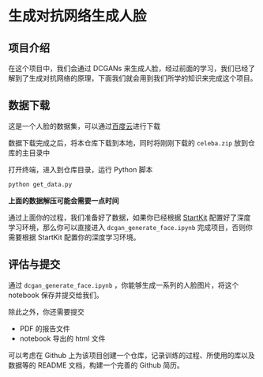 # 生成对抗网络生成人脸



## 项目介绍

在这个项目中，我们会通过 DCGANs 来生成人脸，经过前面的学习，我们已经了解到了生成对抗网络的原理，下面我们就会用到我们所学的知识来完成这个项目。



## 数据下载

这是一个人脸的数据集，可以通过[百度云](https://pan.baidu.com/s/1mF8nl2zkCKpj8W0GIeX-7A)进行下载

数据下载完成之后，将本仓库下载到本地，同时将刚刚下载的 `celeba.zip` 放到仓库的主目录中

打开终端，进入到仓库目录，运行 Python 脚本

```bash
python get_data.py
```

**上面的数据解压可能会需要一点时间**

通过上面你的过程，我们准备好了数据，如果你已经根据 [StartKit](https://github.com/sharedeeply/DeepLearning-StartKit) 配置好了深度学习环境，那么你可以直接进入 `dcgan_generate_face.ipynb` 完成项目，否则你需要根据 StartKit 配置你的深度学习环境。



## 评估与提交

通过 `dcgan_generate_face.ipynb` ，你能够生成一系列的人脸图片，将这个 notebook 保存并提交给我们。

除此之外，你还需要提交

- PDF 的报告文件
- notebook 导出的 html 文件

可以考虑在 Github 上为该项目创建一个仓库，记录训练的过程、所使用的库以及数据等的 README 文档，构建一个完善的 Github 简历。